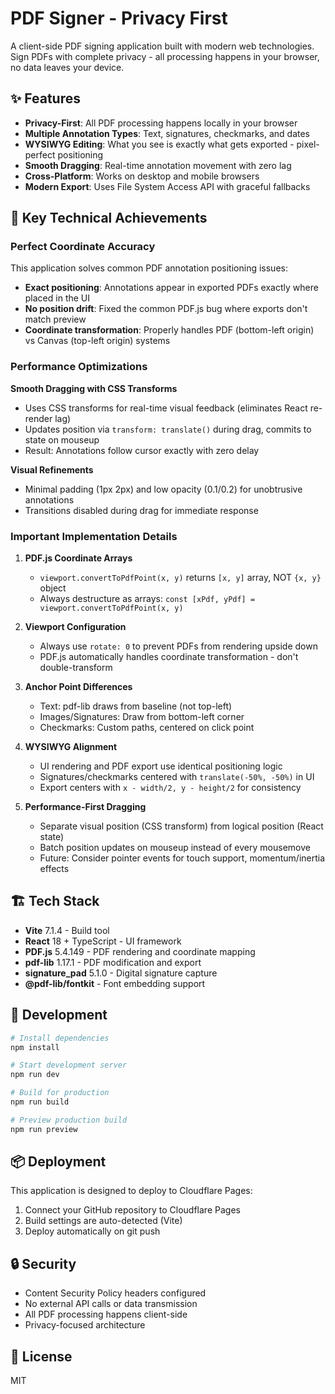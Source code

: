# PDF Signer - Privacy First

A client-side PDF signing application built with modern web technologies. Sign PDFs with complete privacy - all processing happens in your browser, no data leaves your device.

## ✨ Features

- **Privacy-First**: All PDF processing happens locally in your browser
- **Multiple Annotation Types**: Text, signatures, checkmarks, and dates
- **WYSIWYG Editing**: What you see is exactly what gets exported - pixel-perfect positioning
- **Smooth Dragging**: Real-time annotation movement with zero lag
- **Cross-Platform**: Works on desktop and mobile browsers
- **Modern Export**: Uses File System Access API with graceful fallbacks

## 🎯 Key Technical Achievements

### Perfect Coordinate Accuracy
This application solves common PDF annotation positioning issues:

- **Exact positioning**: Annotations appear in exported PDFs exactly where placed in the UI
- **No position drift**: Fixed the common PDF.js bug where exports don't match preview
- **Coordinate transformation**: Properly handles PDF (bottom-left origin) vs Canvas (top-left origin) systems

### Performance Optimizations

**Smooth Dragging with CSS Transforms**
- Uses CSS transforms for real-time visual feedback (eliminates React re-render lag)
- Updates position via `transform: translate()` during drag, commits to state on mouseup
- Result: Annotations follow cursor exactly with zero delay

**Visual Refinements**
- Minimal padding (1px 2px) and low opacity (0.1/0.2) for unobtrusive annotations
- Transitions disabled during drag for immediate response

### Important Implementation Details

1. **PDF.js Coordinate Arrays**
   - `viewport.convertToPdfPoint(x, y)` returns `[x, y]` array, NOT `{x, y}` object
   - Always destructure as arrays: `const [xPdf, yPdf] = viewport.convertToPdfPoint(x, y)`

2. **Viewport Configuration**
   - Always use `rotate: 0` to prevent PDFs from rendering upside down
   - PDF.js automatically handles coordinate transformation - don't double-transform

3. **Anchor Point Differences**
   - Text: pdf-lib draws from baseline (not top-left)
   - Images/Signatures: Draw from bottom-left corner
   - Checkmarks: Custom paths, centered on click point

4. **WYSIWYG Alignment**
   - UI rendering and PDF export use identical positioning logic
   - Signatures/checkmarks centered with `translate(-50%, -50%)` in UI
   - Export centers with `x - width/2, y - height/2` for consistency

5. **Performance-First Dragging**
   - Separate visual position (CSS transform) from logical position (React state)
   - Batch position updates on mouseup instead of every mousemove
   - Future: Consider pointer events for touch support, momentum/inertia effects

## 🏗️ Tech Stack

- **Vite** 7.1.4 - Build tool
- **React** 18 + TypeScript - UI framework
- **PDF.js** 5.4.149 - PDF rendering and coordinate mapping
- **pdf-lib** 1.17.1 - PDF modification and export
- **signature_pad** 5.1.0 - Digital signature capture
- **@pdf-lib/fontkit** - Font embedding support

## 🚀 Development

```bash
# Install dependencies
npm install

# Start development server
npm run dev

# Build for production
npm run build

# Preview production build
npm run preview
```

## 📦 Deployment

This application is designed to deploy to Cloudflare Pages:

1. Connect your GitHub repository to Cloudflare Pages
2. Build settings are auto-detected (Vite)
3. Deploy automatically on git push

## 🔒 Security

- Content Security Policy headers configured
- No external API calls or data transmission
- All PDF processing happens client-side
- Privacy-focused architecture

## 📄 License

MIT